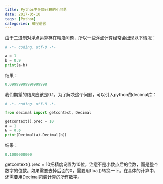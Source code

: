 ```yaml
---
title: Python中金额计算的小问题
date: 2017-05-10
tags: [Python]
categories: 编程语言
---
```


由于二进制对浮点运算存在精度问题，所以一些浮点计算经常会出现以下情况：

```python
# -*- coding: utf-8 -*-

a = 1
b = 0.9
print(a-b)
```

结果：

```python
0.09999999999999998
```

我们期望的结果应该是0.1。为了解决这个问题，可以引入python的decimal库：

```python
# -*- coding: utf-8 -*-

from decimal import getcontext, Decimal

getcontext().prec = 10
a = 1
b = 0.9
print(Decimal(a)-Decimal(b))
```

结果：

```python
0.1000000000
```

getcontext().prec = 10把精度设置为10位，注意不是小数点后的位数，而是整个数字的位数。如果需要去掉后面的0，需要用float()转换一下。在具体的计算中，还需要用Decimal包装计算的所有数字。
